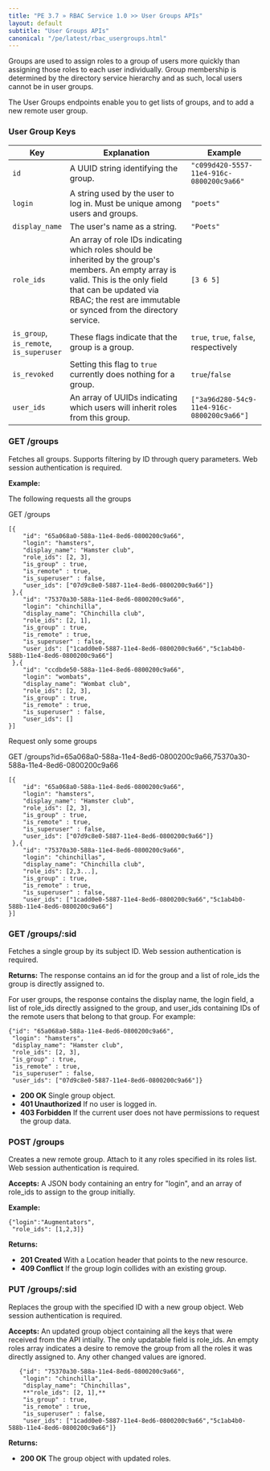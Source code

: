 ```yaml
---
title: "PE 3.7 » RBAC Service 1.0 >> User Groups APIs"
layout: default
subtitle: "User Groups APIs"
canonical: "/pe/latest/rbac_usergroups.html"
---
```


Groups are used to assign roles to a group of users more quickly than assigning
those roles to each user individually. Group membership is determined by the directory service hierarchy and as such, local users cannot be in user groups.

The User Groups endpoints enable you to get lists of groups, and to add a new remote user group.

### User Group Keys

| Key | Explanation | Example |
|--- |--- |--- |
| `id`          | A UUID string identifying the group. | `"c099d420-5557-11e4-916c-0800200c9a66"` |
| `login`       | A string used by the user to log in. Must be unique among users and groups. | `"poets"` |
| `display_name`| The user's name as a string. | `"Poets"` |
| `role_ids`    | An array of role IDs indicating which roles should be inherited by the group's members. An empty array is valid. This is the only field that can be updated via RBAC; the rest are immutable or synced from the directory service. | `[3 6 5]` |
| `is_group`,<br />`is_remote`,<br />`is_superuser`| These flags indicate that the group is a group. | `true`, `true`, `false`, respectively|
| `is_revoked`  | Setting this flag to `true` currently does nothing for a group. | `true`/`false` |
| `user_ids`    | An array of UUIDs indicating which users will inherit roles from this group. | `["3a96d280-54c9-11e4-916c-0800200c9a66"]` |

### GET /groups
Fetches all groups. Supports filtering by ID through query parameters. Web
session authentication is required.

**Example:**

The following requests all the groups

GET /groups

    [{
        "id": "65a068a0-588a-11e4-8ed6-0800200c9a66",
        "login": "hamsters",
        "display_name": "Hamster club",
        "role_ids": [2, 3],
        "is_group" : true,
        "is_remote" : true,
        "is_superuser" : false,
        "user_ids": ["07d9c8e0-5887-11e4-8ed6-0800200c9a66"]}
     },{
        "id": "75370a30-588a-11e4-8ed6-0800200c9a66",
        "login": "chinchilla",
        "display_name": "Chinchilla club",
        "role_ids": [2, 1],
        "is_group" : true,
        "is_remote" : true,
        "is_superuser" : false,
        "user_ids": ["1cadd0e0-5887-11e4-8ed6-0800200c9a66","5c1ab4b0-588b-11e4-8ed6-0800200c9a66"]
     },{
        "id": "ccdbde50-588a-11e4-8ed6-0800200c9a66",
        "login": "wombats",
        "display_name": "Wombat club",
        "role_ids": [2, 3],
        "is_group" : true,
        "is_remote" : true,
        "is_superuser" : false,
        "user_ids": []
    }]

Request only some groups

GET /groups?id=65a068a0-588a-11e4-8ed6-0800200c9a66,75370a30-588a-11e4-8ed6-0800200c9a66

    [{
        "id": "65a068a0-588a-11e4-8ed6-0800200c9a66",
        "login": "hamsters",
        "display_name": "Hamster club",
        "role_ids": [2, 3],
        "is_group" : true,
        "is_remote" : true,
        "is_superuser" : false,
        "user_ids": ["07d9c8e0-5887-11e4-8ed6-0800200c9a66"]}
     },{
        "id": "75370a30-588a-11e4-8ed6-0800200c9a66",
        "login": "chinchillas",
        "display_name": "Chinchilla club",
        "role_ids": [2,3...],
        "is_group" : true,
        "is_remote" : true,
        "is_superuser" : false,
        "user_ids": ["1cadd0e0-5887-11e4-8ed6-0800200c9a66","5c1ab4b0-588b-11e4-8ed6-0800200c9a66"]
    }]

### GET /groups/:sid
Fetches a single group by its subject ID. Web session authentication is required.

**Returns:** The response contains an id for the group and a list of role_ids the group is directly assigned to.

For user groups, the response contains the display name, the login field, a
list of role_ids directly assigned to the group, and user_ids containing IDs of
the remote users that belong to that group. For example:

    {"id": "65a068a0-588a-11e4-8ed6-0800200c9a66",
     "login": "hamsters",
     "display_name": "Hamster club",
     "role_ids": [2, 3],
     "is_group" : true,
     "is_remote" : true,
     "is_superuser" : false,
     "user_ids": ["07d9c8e0-5887-11e4-8ed6-0800200c9a66"]}

* **200 OK** Single group object.
* **401 Unauthorized** If no user is logged in.
* **403 Forbidden** If the current user does not have permissions to request the
group data.

### POST /groups
Creates a new remote group. Attach to it any roles specified in its
roles list. Web session authentication is required.

**Accepts:** A JSON body containing an entry for "login", and an array of role_ids to assign to the group initially.

**Example:**

    {"login":"Augmentators",
     "role_ids": [1,2,3]}

**Returns:**

* **201 Created** With a Location header that points to the new resource.
* **409 Conflict** If the group login collides with an existing group.

### PUT /groups/:sid
Replaces the group with the specified ID with a new group object. Web
session authentication is required.

**Accepts:**
An updated group object containing all the keys that were received
from the API intially. The only updatable field is role_ids.
An empty roles array indicates a desire to remove the group
from all the roles it was directly assigned to. Any other changed values
are ignored.

       {"id": "75370a30-588a-11e4-8ed6-0800200c9a66",
        "login": "chinchilla",
        "display_name": "Chinchillas",
        **"role_ids": [2, 1],**
        "is_group" : true,
        "is_remote" : true,
        "is_superuser" : false,
        "user_ids": ["1cadd0e0-5887-11e4-8ed6-0800200c9a66","5c1ab4b0-588b-11e4-8ed6-0800200c9a66"]}

**Returns:**

* **200 OK** The group object with updated roles.
